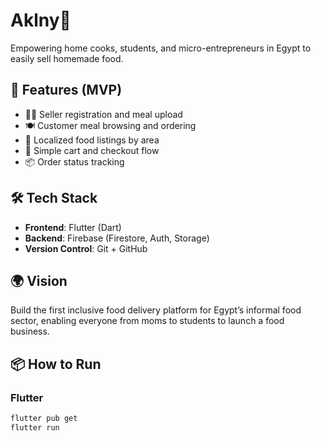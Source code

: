 # Aklny🍲

Empowering home cooks, students, and micro-entrepreneurs in Egypt to easily sell homemade food.

## 🚀 Features (MVP)
- 👨‍🍳 Seller registration and meal upload
- 🍽️ Customer meal browsing and ordering
- 📍 Localized food listings by area
- 🛒 Simple cart and checkout flow
- 📦 Order status tracking

## 🛠 Tech Stack
- **Frontend**: Flutter (Dart)
- **Backend**: Firebase (Firestore, Auth, Storage)
- **Version Control**: Git + GitHub

## 🌍 Vision
Build the first inclusive food delivery platform for Egypt’s informal food sector, enabling everyone from moms to students to launch a food business.

## 📦 How to Run

### Flutter
```bash
flutter pub get
flutter run
